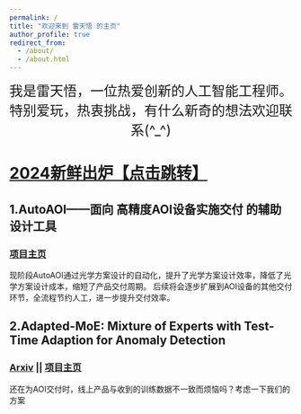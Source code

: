 ```yaml
---
permalink: /
title: "欢迎来到 雷天悟 的主页"
author_profile: true
redirect_from: 
  - /about/
  - /about.html
---
```


<center>
  <font size="5">
    我是雷天悟，一位热爱创新的人工智能工程师。特别爱玩，热衷挑战，有什么新奇的想法欢迎联系(^_^)
  </font>
</center>


# [2024新鲜出炉【点击跳转】](https://ray3572.github.io/news2024/)
## 1.AutoAOI——面向 **高精度AOI设备实施交付** 的辅助设计工具
### [项目主页](https://ray3572.github.io/AutoAOI_web)
现阶段AutoAOI通过光学方案设计的自动化，提升了光学方案设计效率，降低了光学方案设计成本，缩短了产品交付周期。
后续将会逐步扩展到AOI设备的其他交付环节，全流程节约人工，进一步提升交付效率。


## 2.Adapted-MoE: Mixture of Experts with Test-Time Adaption for Anomaly Detection 
### [Arxiv](https://arxiv.org/pdf/2409.05611) || [项目主页](https://ray3572.github.io/AdaptedMoE_web)
还在为AOI交付时，线上产品与收到的训练数据不一致而烦恼吗？考虑一下我们的方案






